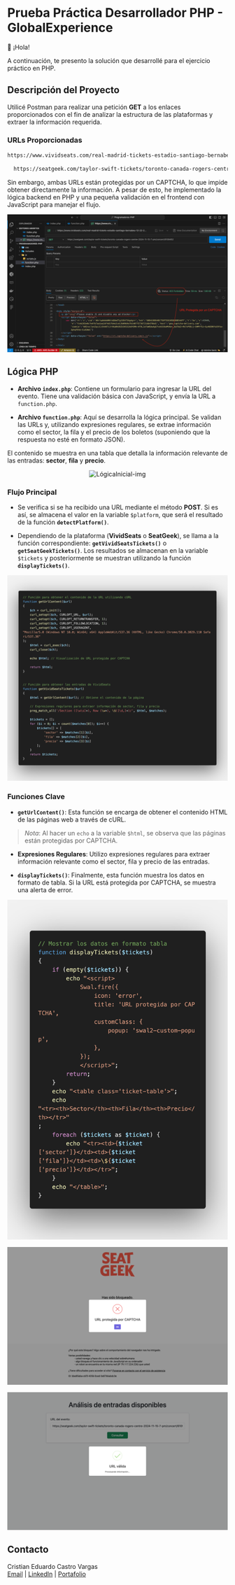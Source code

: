 # Prueba Práctica Desarrollador PHP - GlobalExperience

👋 ¡Hola!

A continuación, te presento la solución que desarrollé para el ejercicio práctico en PHP.

## Descripción del Proyecto

Utilicé Postman para realizar una petición **GET** a los enlaces proporcionados con el fin de analizar la estructura de las plataformas y extraer la información requerida.

### URLs Proporcionadas

```bash
https://www.vividseats.com/real-madrid-tickets-estadio-santiago-bernabeu-12-22-2024--sports-soccer/production/5045935
```

```bash
  https://seatgeek.com/taylor-swift-tickets/toronto-canada-rogers-centre-2024-11-15-7-pm/concert/6109452
```

Sin embargo, ambas URLs están protegidas por un CAPTCHA, lo que impide obtener directamente la información. A pesar de esto, he implementado la lógica backend en PHP y una pequeña validación en el frontend con JavaScript para manejar el flujo.

<p align="center">
  <img src="./img/postman.png" alt="Postman-img" />
</p>

## Lógica PHP

- **Archivo `index.php`**: Contiene un formulario para ingresar la URL del evento. Tiene una validación básica con JavaScript, y envía la URL a `function.php`.

- **Archivo `function.php`**: Aquí se desarrolla la lógica principal. Se validan las URLs y, utilizando expresiones regulares, se extrae información como el sector, la fila y el precio de los boletos (suponiendo que la respuesta no esté en formato JSON).

El contenido se muestra en una tabla que detalla la información relevante de las entradas: **sector**, **fila** y **precio**.

<p align="center">
  <img src="./img/Lógica_inicial.png" alt="LógicaInicial-img" />
</p>

### Flujo Principal

- Se verifica si se ha recibido una URL mediante el método **POST**. Si es así, se almacena el valor en la variable `$platform`, que será el resultado de la función **`detectPlatform()`**.

- Dependiendo de la plataforma (**VividSeats** o **SeatGeek**), se llama a la función correspondiente: **`getVividSeatsTickets()`** o **`getSeatGeekTickets()`**. Los resultados se almacenan en la variable `$tickets` y posteriormente se muestran utilizando la función **`displayTickets()`**.

<p align="center">
  <img src="./img/function-captcha.png" alt="Function-img" />
</p>

### Funciones Clave

- **`getUrlContent()`**: Esta función se encarga de obtener el contenido HTML de las páginas web a través de cURL.

> *Nota*: Al hacer un `echo` a la variable `$html`, se observa que las páginas están protegidas por CAPTCHA.

- **Expresiones Regulares**: Utilizo expresiones regulares para extraer información relevante como el sector, fila y precio de las entradas.

- **`displayTickets()`**: Finalmente, esta función muestra los datos en formato de tabla. Si la URL está protegida por CAPTCHA, se muestra una alerta de error.

<p align="center">
  <img src="./img/displayTickets.png" alt="DisplayTickets-img" />
</p>

<p align="center">
  <img src="./img/error.png" alt="error" />
</p>

<p align="center">
  <img src="./img/ok.png" alt="ok" />
</p>

## Contacto

Cristian Eduardo Castro Vargas  
[Email](cj.94@hotmail.com) | [LinkedIn](https://www.linkedin.com/in/cristian-castro-vargas/) | [Portafolio](https://cristian-castro.com/)

